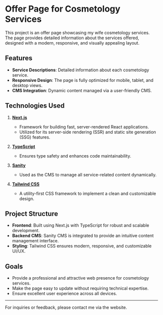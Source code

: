 # Offer Page for Cosmetology Services

This project is an offer page showcasing my wife cosmetology services. The page provides detailed information about the services offered, designed with a modern, responsive, and visually appealing layout.

## Features

- **Service Descriptions**: Detailed information about each cosmetology service.
- **Responsive Design**: The page is fully optimized for mobile, tablet, and desktop views.
- **CMS Integration**: Dynamic content managed via a user-friendly CMS.

## Technologies Used

1. **[Next.js](https://nextjs.org/)**  
   - Framework for building fast, server-rendered React applications.
   - Utilized for its server-side rendering (SSR) and static site generation (SSG) features.

2. **[TypeScript](https://www.typescriptlang.org/)**  
   - Ensures type safety and enhances code maintainability.

3. **[Sanity](https://www.sanity.io/)**  
   - Used as the CMS to manage all service-related content dynamically.

4. **[Tailwind CSS](https://tailwindcss.com/)**  
   - A utility-first CSS framework to implement a clean and customizable design.

## Project Structure

- **Frontend**: Built using Next.js with TypeScript for robust and scalable development.
- **Backend CMS**: Sanity CMS is integrated to provide an intuitive content management interface.
- **Styling**: Tailwind CSS ensures modern, responsive, and customizable UI/UX.

## Goals

- Provide a professional and attractive web presence for cosmetology services.
- Make the page easy to update without requiring technical expertise.
- Ensure excellent user experience across all devices.

---

For inquiries or feedback, please contact me via the website.
